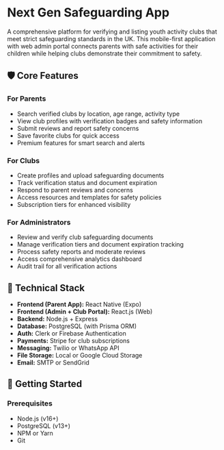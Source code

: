 # Next Gen Safeguarding App

A comprehensive platform for verifying and listing youth activity clubs that meet strict safeguarding standards in the UK. This mobile-first application with web admin portal connects parents with safe activities for their children while helping clubs demonstrate their commitment to safety.

## 🛡️ Core Features

### For Parents
- Search verified clubs by location, age range, activity type
- View club profiles with verification badges and safety information
- Submit reviews and report safety concerns
- Save favorite clubs for quick access
- Premium features for smart search and alerts

### For Clubs
- Create profiles and upload safeguarding documents
- Track verification status and document expiration
- Respond to parent reviews and concerns
- Access resources and templates for safety policies
- Subscription tiers for enhanced visibility

### For Administrators
- Review and verify club safeguarding documents
- Manage verification tiers and document expiration tracking
- Process safety reports and moderate reviews
- Access comprehensive analytics dashboard
- Audit trail for all verification actions

## 🧰 Technical Stack

- **Frontend (Parent App):** React Native (Expo)
- **Frontend (Admin + Club Portal):** React.js (Web)
- **Backend:** Node.js + Express
- **Database:** PostgreSQL (with Prisma ORM)
- **Auth:** Clerk or Firebase Authentication
- **Payments:** Stripe for club subscriptions
- **Messaging:** Twilio or WhatsApp API
- **File Storage:** Local or Google Cloud Storage
- **Email:** SMTP or SendGrid

## 🚀 Getting Started

### Prerequisites

- Node.js (v16+)
- PostgreSQL (v13+)
- NPM or Yarn
- Git

